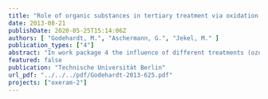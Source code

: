 ```yaml
---
title: "Role of organic substances in tertiary treatment via oxidation and membrane filtration"
date: 2013-08-21
publishDate: 2020-05-25T15:14:06Z
authors: [ "Godehardt, M.", "Aschermann, G.", "Jekel, M." ]
publication_types: ["4"]
abstract: "In work package 4 the influence of different treatments (ozonation, coagulation) on macromolecular organic substances (biopolymers) in secondary effluent and the effects on subsequent ultrafiltration were investigated at lab-scale. Furthermore, fouling mechanisms were intensively investigated and an analytical method was developed to observe the formation of ozonation by-products. Analyses with LC-OCD showed a significant reduction of major organic foulants (biopolymers) for coagulation while ozonation appears to transform macromolecules into compounds smaller than approx. 50 nm. With ultrafiltration tests (PES membranes) it could be shown that coagulation is capable to reduce total fouling resistance to some extent and additional ozonation can further enhance the membrane filtration process. However ozonation as a pretreatment step caused more irreversible fouling. The lowest irreversible fouling was achieved with coagulation. LC-OCD analyses showed that the transformation of organic matter by ozonation is mainly responsible for the observed increased irreversible fouling of ultrafiltration membranes. Tests with different membranes showed comparable results for pretreated secondary effluent concerning total fouling resistance. Total fouling resistance was reduced with additional ozonation compared to coagulation without ozonation. In contrast to the observations with all tested UF membranes, for the tested microfiltration membranes irreversible fouling was reduced with additional ozonation. In general, the pore size seems to be strongly influencing irreversible fouling if ozonation is used for pretreatment of membrane filtration. Intensive investigations of fouling mechanisms using filtration laws identified cake filtration as the dominant filtration process for coagulation while additional ozonation leads to increased pore blocking/in pore fouling. Experiments with secondary effluents from different sewage treatment plants in Berlin showed comparable fouling behavior for all observed pretreatments. Thus membrane filtration results generated with samples from WWTP Ruhleben seem to be transferable to other WWTPs in Berlin. MALDI-TOF-MS analyses of secondary effluent were not suitable to identify major organic foulants, neither in solution nor on top of the membrane after filtration. Consequently, MALDI-TOF-MS was primarily used for investigations of theoretical aspects of fouling by using model fouling substances. An analytical procedure for bromate was successfully developed with LC-MS/MS at TUB. With the procedure it was possible to quantify samples up to a limit of quantification of 0.5 µg bromate per liter. Higher concentrations of bromate (> 10 µg/L) were produced only at specific ozone consumptions higher than 0.9 mgO3/mgDOC0."
featured: false
publication: "Technische Universität Berlin"
url_pdf: "../../../pdf/Godehardt-2013-625.pdf"
projects: ["oxeram-2"]
---
```


